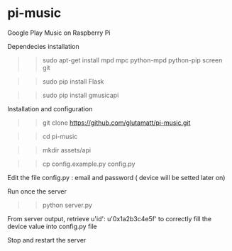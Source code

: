 pi-music
==

Google Play Music on Raspberry Pi

Dependecies installation

>>sudo apt-get install mpd mpc python-mpd python-pip screen git

>>sudo pip install Flask

>>sudo pip install gmusicapi

Installation and configuration

>>git clone https://github.com/glutamatt/pi-music.git

>>cd pi-music

>>mkdir assets/api

>>cp config.example.py config.py

Edit the file config.py : email and password ( device will be setted later on)

Run once the server

>>python server.py

From server output, retrieve u'id': u'0x1a2b3c4e5f' to correctly fill the device value into config.py file

Stop and restart the server

